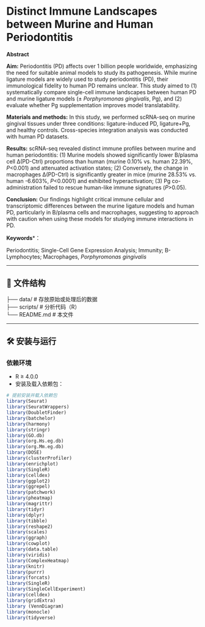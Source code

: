 # Distinct Immune Landscapes between Murine and Human Periodontitis

**Abstract**  

**Aim:** Periodontitis (PD) affects over 1 billion people worldwide, emphasizing the need for suitable animal models to study its pathogenesis. While murine ligature models are widely used to study periodontitis (PD), their immunological fidelity to human PD remains unclear. This study aimed to (1) systematically compare single-cell immune landscapes between human PD and murine ligature models (± _Porphyromonas gingivalis_, Pg), and (2) evaluate whether Pg supplementation improves model translatability.

**Materials and methods:** In this study, we performed scRNA-seq on murine gingival tissues under three conditions: ligature-induced PD, ligature+Pg, and healthy controls. Cross-species integration analysis was conducted with human PD datasets.

**Results:** scRNA-seq revealed distinct immune profiles between murine and human periodontitis: (1) Murine models showed significantly lower B/plasma cell Δ(PD-Ctrl) proportions than human (murine 0.10% vs. human 22.39%, _P_<0.001) and attenuated activation states; (2) Conversely, the change in macrophages Δ(PD-Ctrl) is significantly greater in mice (murine 28.53% vs. human -6.603%, _P_<0.0001) and exhibited hyperactivation; (3) Pg co-administration failed to rescue human-like immune signatures (_P_>0.05).

**Conclusion:** Our findings highlight critical immune cellular and transcriptomic differences between the murine ligature models and human PD, particularly in B/plasma cells and macrophages, suggesting to approach with caution when using these models for studying immune interactions in PD.

**Keywords***：

Periodontitis; Single-Cell Gene Expression Analysis; Immunity; B-Lymphocytes; Macrophages, _Porphyromonas gingivalis_

---

## 📂 文件结构  
├── data/ # 存放原始或处理后的数据  
├── scripts/ # 分析代码（R）  
└── README.md # 本文件

---
## 🛠️ 安装与运行  
### **依赖环境**  
- R ≥ 4.0.0
- 安装及载入依赖包：  
```R
# 提前安装并载入依赖包 
library(Seurat)
library(SeuratWrappers)
library(DoubletFinder)
library(batchelor)
library(harmony)
library(stringr)
library(GO.db)
library(org.Hs.eg.db)
library(org.Mm.eg.db)
library(DOSE)
library(clusterProfiler)
library(enrichplot)
library(SingleR)
library(celldex)
library(ggplot2) 
library(ggrepel)
library(patchwork)
library(pheatmap)
library(magrittr)
library(tidyr) 
library(dplyr)
library(tibble)
library(reshape2)
library(scales)
library(ggraph)
library(cowplot)
library(data.table)
library(viridis)
library(ComplexHeatmap)
library(knitr)
library(purrr)
library(forcats)
library(SingleR)
library(SingleCellExperiment)
library(celldex)
library(gridExtra)
library (VennDiagram)
library(monocle)
library(tidyverse)

```



